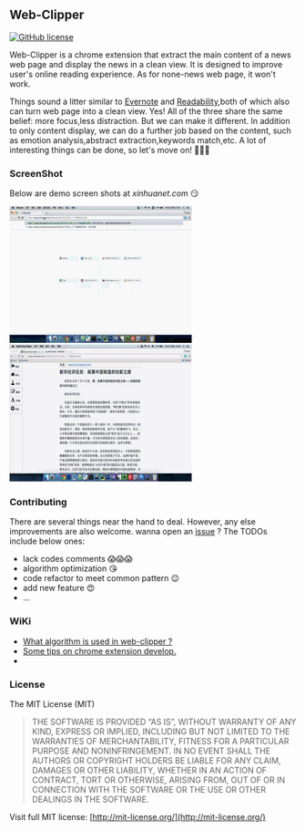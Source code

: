 ## Web-Clipper
[![GitHub license](https://img.shields.io/github/license/mashape/apistatus.svg)](http://mit-license.org/)

Web-Clipper is a chrome extension that extract the main content of a news web page and display the news in a clean view. It is designed to improve user's online reading experience. As for none-news web page, it won't work.

Things sound a litter similar to  [Evernote](https://evernote.com/intl/zh-cn/sign-up/) and [Readability](https://www.readability.com/),both of which also can turn web page into a clean view. Yes! All of the three share the same belief: more focus,less distraction. But we can make it different. In addition to only content display, we can do a further job based on the content, such as emotion analysis,abstract extraction,keywords match,etc. A lot of interesting things can be done, so let's move on! :clap::clap::clap:

### ScreenShot
Below are demo screen shots at *xinhuanet.com* :smirk:

![web-clipper-demo](demo/clipper-content.gif)   ![web-clipper-demo](demo/change-color.gif)
### Contributing
There are several things near the hand to deal. However, any else improvements are also welcome. wanna open an [issue](https://github.com/XfLoops/web-clipper/issues/new) ? The TODOs include below ones:
- lack codes comments :scream::scream::scream:
- algorithm optimization :kissing_heart:
- code refactor to meet common pattern :wink:
- add new feature  :heart_eyes:
- ...

### WiKi
- [What algorithm is used in web-clipper ?](https://github.com/XfLoops/web-clipper/wiki/What-algorithm-is-used-in-web-clipper%3F)
- [Some tips on chrome extension develop.](https://github.com/XfLoops/web-clipper/wiki/Some-tips-on-chrome-extension-develop)
- []()

### License
The MIT License (MIT)

> THE SOFTWARE IS PROVIDED “AS IS”, WITHOUT WARRANTY OF ANY KIND, EXPRESS OR IMPLIED, INCLUDING BUT NOT LIMITED TO THE WARRANTIES OF MERCHANTABILITY, FITNESS FOR A PARTICULAR PURPOSE AND NONINFRINGEMENT. IN NO EVENT SHALL THE AUTHORS OR COPYRIGHT HOLDERS BE LIABLE FOR ANY CLAIM, DAMAGES OR OTHER LIABILITY, WHETHER IN AN ACTION OF CONTRACT, TORT OR OTHERWISE, ARISING FROM, OUT OF OR IN CONNECTION WITH THE SOFTWARE OR THE USE OR OTHER DEALINGS IN THE SOFTWARE.

 Visit full MIT license: [http://mit-license.org/](http://mit-license.org/)
